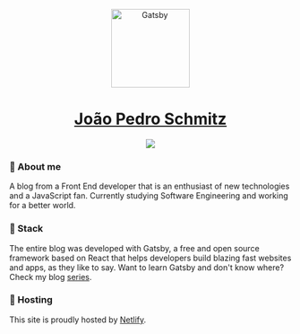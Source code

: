 <p align="center">
  <a href="https://joaopedro.cc">
    <img alt="Gatsby" src="https://www.joaopedro.cc/img/mstile-144x144.png" width="140" height="140" />
  </a>
</p>

<h1 align="center">
  <a href="https://joaopedro.cc">João Pedro Schmitz</a>
</h1>

<p align="center">
  <a href="https://app.netlify.com/sites/joaopedroblog/deploys">
    <img src="https://api.netlify.com/api/v1/badges/1efc298c-bf78-440f-ac5d-cdaf5489b3f3/deploy-status"/>
  </a>
</p>

### 🚀 About me

A blog from a Front End developer that is an enthusiast of new technologies and a JavaScript fan. Currently studying Software Engineering and working for a better world.

### 🤔 Stack

The entire blog was developed with Gatsby,  a free and open source framework based on React that helps developers build blazing fast websites and apps, as they like to say. Want to learn Gatsby and don't know where? Check my blog [series](https://www.joaopedro.cc/blog-com-gatsby-e-react-parte-1/).

### 💫 Hosting

This site is proudly hosted by [Netlify](https://www.netlify.com/).
